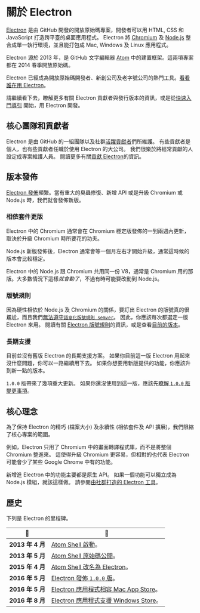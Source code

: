 # 關於 Electron

[Electron](https://electron.atom.io) 是由 GitHub 開發的開放原始碼專案，開發者可以用 HTML, CSS 和 JavaScript 打造跨平臺的桌面應用程式。 Electron 將 [Chromium](https://www.chromium.org/Home) 及 [Node.js](https://nodejs.org) 整合成單一執行環境，並且能打包成 Mac, Windows 及 Linux 應用程式。

Electron 源於 2013 年，是 GitHub 文字編輯器 [Atom](https://atom.io) 中的建置框架。這兩項專案都在 2014 春季開放原始碼。

Electron 已經成為開放原始碼開發者、新創公司及老字號公司的熱門工具。[看看誰在用 Electron](https://electron.atom.io/apps/)。

請繼續看下去，瞭解更多有關 Electron 貢獻者與發行版本的資訊，或是從[快速入門導引](quick-start.md) 開始，用 Electron 開發。

## 核心團隊和貢獻者

Electron 是由 GitHub 的一組團隊以及社群[活躍貢獻者](https://github.com/electron/electron/graphs/contributors)們所維護。 有些貢獻者是個人，也有些貢獻者任職於使用 Electron 的大公司。 我們很樂於將經常貢獻的人設定成專案維護人員。 閱讀更多有關[貢獻 Electron](https://github.com/electron/electron/blob/master/CONTRIBUTING.md)的資訊。

## 版本發佈

[Electron 發佈](https://github.com/electron/electron/releases)頻繁。當有重大的臭蟲修復、新增 API 或是升級 Chromium 或 Node.js 時，我們就會發佈新版。

### 相依套件更版

Electron 中的 Chromium 通常會在 Chromium 穩定版發佈的一到兩週內更新，取決於升級 Chromium 時所要花的功夫。

Node.js 新版發佈後，Electron 通常會等一個月左右才開始升級，通常這時候的版本會比較穩定。

Electron 中的 Node.js 跟 Chromium 共用同一份 V8，通常是 Chromium 用的那版。大多數情況下這樣*就會動了*，不過有時可能要改動到 Node.js。

### 版號規則

因為硬性相依於 Node.js 及 Chromium 的關係，要訂出 Electron 的版號真的很尷尬，而且我們[無法遵守`語意化版號規則 semver`](http://semver.org)。 因此，你應該每次都選定一版 Electron 來用。 閱讀有關 [Electron 版號規則](https://electron.atom.io/docs/tutorial/electron-versioning/)的資訊，或是查看[目前的版本](https://electron.atom.io/#electron-versions)。

### 長期支援

目前並沒有舊版 Electron 的長期支援方案。 如果你目前這一版 Electron 用起來沒什麼問題，你可以一路繼續用下去。 如果你想要用新版提供的功能，你應該升到新一點的版本。

`1.0.0` 版帶來了幾項重大更新。 如果你還沒使用到這一版，應該先[瞭解 `1.0.0` 版變更事項](https://electron.atom.io/blog/2016/05/11/electron-1-0)。

## 核心理念

為了保持 Electron 的精巧 (檔案大小) 及永續性 (相依套件及 API 擴展)，我們限縮了核心專案的範圍。

例如，Electron 只用了 Chromium 中的畫面轉譯程式庫，而不是將整個 Chromium 整進來。 這使得升級 Chromium 更容易，但相對的也代表 Electron 可能會少了某些 Google Chrome 中有的功能。

新增進 Electron 中的功能主要都是原生 API。 如果一個功能可以獨立成為 Node.js 模組，就該這樣做。 請參閱[由社群打造的 Electron 工具](https://electron.atom.io/community)。

## 歷史

下列是 Electron 的里程碑。

| :calendar:     | :tada:                                                                                                  |
| -------------- | ------------------------------------------------------------------------------------------------------- |
| **2013 年 4 月** | [Atom Shell 啟動](https://github.com/electron/electron/commit/6ef8875b1e93787fa9759f602e7880f28e8e6b45)。  |
| **2013 年 5 月** | [Atom Shell 原始碼公開](http://blog.atom.io/2014/05/06/atom-is-now-open-source.html)。                        |
| **2015 年 4 月** | [Atom Shell 改名為 Electron](https://github.com/electron/electron/pull/1389)。                              |
| **2016 年 5 月** | [Electron 發佈 `1.0.0` 版](https://electron.atom.io/blog/2016/05/11/electron-1-0)。                         |
| **2016 年 5 月** | [Electron 應用程式相容 Mac App Store](https://electron.atom.io/docs/tutorial/mac-app-store-submission-guide)。 |
| **2016 年 8 月** | [Electron 應用程式支援 Windows Store](https://electron.atom.io/docs/tutorial/windows-store-guide)。            |